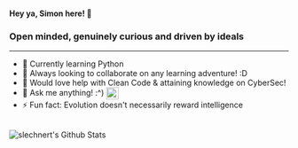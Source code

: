 #### Hey ya, Simon here! 👋

### Open minded, genuinely curious and driven by ideals

------
- 🌱 Currently learning Python
- 👯 Always looking to collaborate on any learning adventure! :D
- 🤔 Would love help with Clean Code & attaining knowledge on CyberSec!
- 💬 Ask me anything! :^)
<img alt="Simon Lechner | LinkedIn" src="https://camo.githubusercontent.com/b65faae8871ebbdb99790f2644ea7f3c89800b0c/68747470733a2f2f63646e2e6a7364656c6976722e6e65742f6e706d2f73696d706c652d69636f6e734076332f69636f6e732f6c696e6b6564696e2e737667" data-canonical-src="https://cdn.jsdelivr.net/npm/simple-icons@v3/icons/linkedin.svg" style="max-width:100%;" width="22px" align="center" /></a>
- ⚡ Fun fact: Evolution doesn't necessarily reward intelligence

<br>

<img align="left" alt="slechnert's Github Stats" src="https://github-readme-stats.slechnert.vercel.app/api?username=slechnert&show_icons=true&hide_border=true" />
